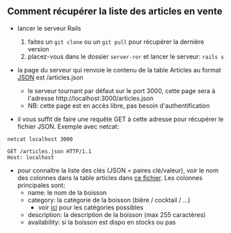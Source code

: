 Comment récupérer la liste des articles en vente
------------------------------------------------
* lancer le serveur Rails
    1. faites un `git clone` ou un `git pull` pour récupérer la dernière version
    2. placez-vous dans le dossier `server-ror` et lancer le serveur: `rails s`

* la page du serveur qui renvoie le contenu de la table Articles au format [JSON](http://fr.wikipedia.org/wiki/JavaScript_Object_Notation#Exemple) est /articles.json
    * le serveur tournant par défaut sur le port 3000, cette page sera à l'adresse http://localhost:3000/articles.json
    * NB: cette page est en accès libre, pas besoin d'authentification

* il vous suffit de faire une requête GET à cette adresse pour récupérer le fichier JSON. Exemple avec netcat:
```
netcat localhost 3000

GET /articles.json HTTP/1.1
Host: localhost
```

* pour connaître la liste des clés (JSON = paires clé/valeur), voir le nom des colonnes dans la table articles dans [ce fichier](server-ror/db/schema.rb). Les colonnes principales sont:
    * name: le nom de la boisson
    * category: la catégorie de la boisson (bière / cocktail / ...)
        * voir [ici](server-ror/app/models/article.rb) pour les catégories possibles
    * description: la description de la boisson (max 255 caractères)
    * availability: si la boisson est dispo en stocks ou pas
